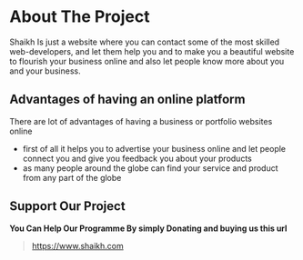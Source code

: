 # About The Project

Shaikh Is just a website where you can contact some of the most skilled web-developers, 
and let them help you and to make you a beautiful website to flourish your business online
and also let people know more about you and your business.

## Advantages of having an online platform

There are lot of advantages of having a business or portfolio websites online 
- first of all it helps you to advertise your business online and let people connect you and give you feedback you 
about your products 
- as many people around the globe can find your service and product from any part of the globe  

## Support Our Project 

__You Can Help Our Programme By simply Donating and buying us this url__
> https://www.shaikh.com

